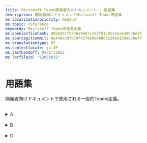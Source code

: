 ```yaml
---
title: Microsoft Teams開発者向けドキュメント - 用語集
description: 開発者向けドキュメントMicrosoft Teams用語集
ms.localizationpriority: medium
ms.topic: reference
keywords: Microsoft Teams開発者定義
ms.openlocfilehash: 0858d0cfb246e99871c02f81c82c1eaa30bb6edf
ms.sourcegitcommit: 9e448dcdfd78f4278e9600808228e8158d830ef7
ms.translationtype: MT
ms.contentlocale: ja-JP
ms.lasthandoff: 01/17/2022
ms.locfileid: "62059832"
---
```

# <a name="glossary"></a>用語集

開発者向けドキュメントで使用される一般的Teams定義。
<br>
<br>
<details>
<summary>A</summary>

| 用語 | 定義 |
| --- | --- |
| Action コマンド | アクション コマンドは、ユーザーにモーダル ポップアップを表示して情報を収集または表示するために使用します。 <br>**「メッセージング拡張機能**」も参照してください。検索コマンド |
| アダプティブ カード | アダプティブ カードは、ボットまたはメッセージング拡張機能を介して会話に追加できる、アクション可能なコンテンツのスニペットです。 これらのカードは、テキスト、グラフィック、ボタンを使用して、対象ユーザーにリッチなコミュニケーションを提供します。 |
| アプリ カタログ | アプリ カタログは、組織の内部使用のためにSharePointおよび office 用のアプリを格納するために使用されます。 |
| アプリ マニフェスト | アプリ マニフェストTeamsは、アプリが製品に統合する方法Microsoft Teamsします。 マニフェストは、 でホストされるスキーマに準拠している必要があります https://developer.microsoft.com/json-schemas/teams/v1.11/MicrosoftTeams.schema.json 。 |
| アプリ パッケージ | アプリ Teamsは、アプリ マニフェスト ファイルとアプリ アイコン (色アイコンとアウトライン アイコン) を含む zip ファイルです。 |
| アプリのアクセス許可 | [アプリのアクセス許可] オプションTeamsアプリのデバイスのアクセス許可を有効にできます。 アプリのマニフェスト ファイルで、アプリにデバイスのアクセス許可が必要と宣言されている場合にのみ使用できます。 <br> **「デバイスの** アクセス許可」も参照してください。 |
| アプリのスコープ | アプリスコープは、アプリがユーザーとやり取りする方法を決定します。 アプリには、個人用スコープ、チャネル スコープ、またはチーム スコープを指定できます。 アプリTeamsスコープ間で存在できます。 |
| App Studio | App Studio は、独自のアプリの作成または統合を開始Microsoft Teamsです。 開発者ポータルに進化しました。 <br> **「Developer** Portal」も参照してください。 |
| Azure リソース | Azure を介して利用可能なサービスで、アプリTeams Azure の展開に使用できます。 ストレージ アカウント、Web アプリ、データベースなどです。 |
| Azure Active Directory | Azure Active Directory (Azure AD) は、Microsoft のクラウドベースの ID およびアクセス管理サービスです。 認証されたユーザーが内部および外部の Azure リソースにアクセスするのに役立ちます。 |
| 認証 | 認証は、アプリの使用状況に対するユーザー アクセスを承認するプロセスです。 これは、Microsoft Graph API または Web ベース認証を使用して実行できます。 <br> **「ID プロバイダー**」も参照してください。 |
| 認証フロー | このTeams、Web ベース認証と OAuthPrompt フローの 2 つの異なる認証フローがアプリを使用してユーザーを認証します。 |
|
</details>
<br>
<details>
<summary>B</summary>

| 用語 | 定義 |
| --- | --- |
| Blazor | Blazor は無料でオープンソースの Web フレームワークであり、開発者はアプリと HTML を使用して web C#作成できます。 これにより、JavaScript の代わりに、C#を使用して対話型 Web の UIs を構築できます。 Blazor アプリは、web UI コンポーネントで構成され、C# HTML、CSS を使用して実装されます。 これは、Microsoft によって開発されています。 |
| Bicep | Bicep は宣言型言語で、要素は任意の順序で表示できます。 命令型言語とは異なり、要素の順序は展開の処理方法には影響を与えません。 |
| Bot | ボットは、プログラムされた反復タスクを実行するアプリです。 <br> **「会話ボット**」も参照してください。チャット ボット |
| ボット Emulator | Bot Framework Emulatorは、ボットをローカルまたはリモートでテストおよびデバッグできるデスクトップ アプリケーションです。 |
| Bot Framework | ボット フレームワークは、ボット、C#、Python、および JavaScript をJavaする豊富な SDK です。 ボット フレームワークに基づくボットが既に存在する場合は、ボットフレームワークで動作するボットを簡単にTeams。 |
</details>
<br>
<details>
<summary>C</summary>

| 用語 | 定義 |
| --- | --- |
| 通話ボット | 音声またはビデオ通話とオンライン会議に参加するボット。 <br> **「チャット ボット**」も参照してください。会議ボット |
| 機能 | アプリの機能はTeams機能と呼ばれる。 アプリには、タブ、ボット、メッセージング拡張機能など、1 つ以上のコア機能があります。 <br>**「デバイス機能**」も参照してください。メディア機能 |
| チャット ボット | ボットは、チャットボットまたは会話型ボットとも呼ばれます。 顧客サービスやサポート スタッフなどのユーザーによる単純で繰り返しのタスクを実行するアプリです。 <br> **「会話ボット**」も参照してください。 |
| チャネル | チャネルは、チームがメッセージ、ツール、ファイルを共有するための単一の場所です。 このTeamsチームワークとコミュニケーションはチャネルで行います。  |
| クライアント シークレット | クライアント シークレット/パスワード、または証明書である公開キーまたは秘密キーのペア。 ネイティブ アプリの場合、これは必須ではありません。 <br> **「Bot」も** 参照してください。 |
| クラウド リソース | クラウド上でインターネット経由で利用できるサービスで、Teamsアプリで使用できます。 ストレージ アカウント、Web アプリ、データベースなどです。 |
| コラボレーション アプリ |  <br> **「スタンドアロン アプリ**」も参照してください。 |
| コネクタ |  <br> 「Webhooks」も参照 |
| 会話 | 会話とは、ボットと 1 人または複数のユーザー Microsoft Teams送信される一連のメッセージです。 会話には、チャネル、個人用、グループ チャットの 3 つのスコープがあります。 <br>**「1** 対 1 のチャット」も参照してください。グループ チャット |
| 会話ボット |  会話型ボットを使用すると、ユーザーはテキスト、対話型カード、タスク モジュールを使用して Web サービスを操作できます。 <br>**aso を見る** チャット ボット |